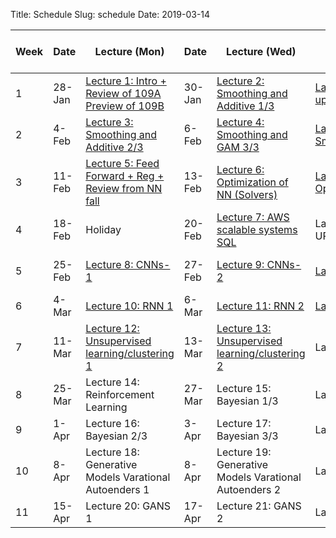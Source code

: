 Title: Schedule
Slug: schedule
Date: 2019-03-14


|Week|Date|Lecture (Mon)|Date|Lecture (Wed)|Lab|Advanced Section (Wed) |Assignment (release and due)|
|-----|-----|-----|-----|-----|-----|-----|-----|
|1|28-Jan|[Lecture 1: Intro + Review of 109A Preview of 109B ]({filename}/lectures/lecture1/index.md)|30-Jan|[Lecture 2: Smoothing and Additive 1/3]({filename}/lectures/lecture2/index.md)|[Lab 1: Setting up enviroment]({filename}/labs/lab1/index.md)|||
|2|4-Feb|[Lecture 3: Smoothing and Additive 2/3]({filename}/lectures/lecture3/index.md)|6-Feb|[Lecture 4: Smoothing and GAM 3/3 ]({filename}/lectures/lecture4/index.md)|[Lab 2: Smoothing/GAM ]({filename}/labs/lab2/index.md)| | HW1 (2/3)|
|3|11-Feb|[Lecture 5: Feed Forward + Reg + Review from NN fall ]({filename}/lectures/lecture5/index.md)|13-Feb|[Lecture 6: Optimization of NN (Solvers) ]({filename}/lectures/lecture6/index.md)|[Lab 3: Optimization]({filename}/labs/lab3/index.md)|[Advanced Section 1: Optimization/Dropout]({filename}/a-section/a-sec1/index.md)| HW2 (2/10)|
|4|18-Feb|Holiday|20-Feb|[Lecture 7:  AWS scalable systems SQL]({filename}/lectures/lecture7/index.md)|Lab 4: Setting UP AWS|[Advanced Section 2: Optimal Transport]({filename}/a-section/a-sec2/index.md)||
|5|25-Feb|[Lecture 8: CNNs-1]({filename}/lectures/lecture8/index.md)|27-Feb|[Lecture 9: CNNs-2]({filename}/lectures/lecture9/index.md)|[Lab 5: CNNs]({filename}/labs/lab5/index.md)|[Advanced Section 3: CNNs and Object Detection]({filename}/a-section/a-sec3/index.md)| HW3 (2/24)|
|6|4-Mar|[Lecture 10: RNN 1]({filename}/lectures/lecture10/index.md)|6-Mar|[Lecture 11: RNN 2]({filename}/lectures/lecture11/index.md)|[Lab 6: RNNS]({filename}/labs/lab6/index.md)|[Advanced Section 4: RNNs]({filename}/a-section/a-sec4/index.md)| HW4 (3/3)|
|7|11-Mar|[Lecture 12:  Unsupervised learning/clustering 1]({filename}/lectures/lecture12/index.md)|13-Mar|[Lecture 13: Unsupervised learning/clustering 2]({filename}/lectures/lecture13/index.md)|Lab 7: Clusterig|[Advanced Section 5: Neural Style Transfer]({filename}/a-section/a-sec5/index.md)| HW5 (3/10)|
|8|25-Mar|Lecture 14: Reinforcement Learning|27-Mar|Lecture 15: Bayesian 1/3|Lab 8: Bayes 1|||
|9|1-Apr|Lecture 16: Bayesian 2/3|3-Apr|Lecture 17: Bayesian 3/3|Lab 9: Bayes 2|Advanced Section 7:LDA and Bayes| HW6 (3/30)|
|10|8-Apr|Lecture 18: Generative Models Varational Autoenders 1|8-Apr|Lecture 19: Generative Models Varational Autoenders 2|Lab 10: VAE|Advanced Section 8:VAE+GANS| HW7 (4/7)|
|11|15-Apr|Lecture 20: GANS 1|17-Apr|Lecture 21: GANS 2|Lab 11: GANS|||
